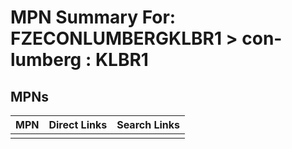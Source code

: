



# MPN Summary For: FZECONLUMBERGKLBR1 > con-lumberg : KLBR1

## MPNs
  

|MPN|Direct Links|Search Links|
| :--- | :--- | :--- |
||||
